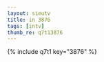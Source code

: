 ```yaml
--- 
layout: sieutv
title: in 3876
tags: [intv]
thumb_re: q7t13876
---
```

{% include q7t1 key="3876" %} 
